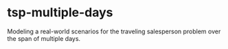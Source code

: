 # tsp-multiple-days
Modeling a real-world scenarios for the traveling salesperson problem over the span of multiple days.
